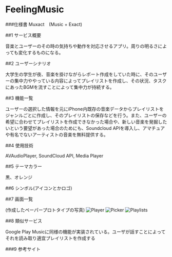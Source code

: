 # FeelingMusic

###仕様書 Muxact　(Music + Exact)

##1 サービス概要

音楽とユーザーのその時の気持ちや動作を対応させるアプリ。周りの明るさによっても変化するものになる。

##2 ユーザーシナリオ

大学生の学生が夜、音楽を掛けながらレポート作成をしていた時に、そのユーザーの集中力ややっている内容によってプレイリストを作成し、その状況、タスクにあったBGMを流すことによって集中力が持続する。

##3 機能一覧

ユーザーの選択した情報を元にiPhone内既存の音楽データからプレイリストをジャンルごとに作成し、そのプレイリストの保存などを行う。また、ユーザーの希望に合わせてプレイリストを作成できなかった場合や、新しい音楽を発掘したいという要望があった場合のためにも、Soundcloud APIを導入し、アマチュアや有名でないアーティストの音楽を無料提供する。

##4 使用技術

AVAudioPlayer, SoundCloud API, Media Player

##5 テーマカラー

黒、オレンジ

##6 シンボル(アイコンとかロゴ)



##7 画面一覧

(作成したペーパープロトタイプの写真)
![Player](https://scontent-nrt1-1.xx.fbcdn.net/t31.0-8/13475104_604433863053153_7537187561074930252_o.jpg)
![Picker](https://scontent-nrt1-1.xx.fbcdn.net/t31.0-8/13503044_604433859719820_3236411948381348041_o.jpg)
![Playlists](https://scontent-nrt1-1.xx.fbcdn.net/t31.0-8/13502613_604433856386487_3752017020808081351_o.jpg)

##8 類似サービス

Google Play Musicに同様の機能が実装されている。ユーザが話すことによってそれを読み取り適宜プレイリストを作成する

###9 参考サイト
